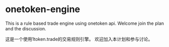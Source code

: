 # onetoken-engine


This is a rule based trade engine using onetoken api.
Welcome join the plan and the discussion.


这是一个使用1token.trade的交易规则引擎。
欢迎加入本计划和参与讨论。

